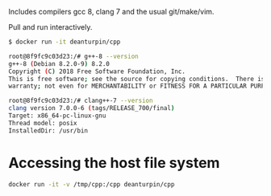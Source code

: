 Includes compilers gcc 8, clang 7 and the usual git/make/vim.

Pull and run interactively.
```bash
$ docker run -it deanturpin/cpp
```

```bash
root@8f9fc9c03d23:/# g++-8 --version
g++-8 (Debian 8.2.0-9) 8.2.0
Copyright (C) 2018 Free Software Foundation, Inc.
This is free software; see the source for copying conditions.  There is NO
warranty; not even for MERCHANTABILITY or FITNESS FOR A PARTICULAR PURPOSE.
```

```bash
root@8f9fc9c03d23:/# clang++-7 --version
clang version 7.0.0-6 (tags/RELEASE_700/final)
Target: x86_64-pc-linux-gnu
Thread model: posix
InstalledDir: /usr/bin
```

# Accessing the host file system
```bash
docker run -it -v /tmp/cpp:/cpp deanturpin/cpp
```
